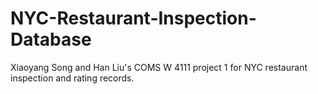 # NYC-Restaurant-Inspection-Database

Xiaoyang Song and Han Liu's COMS W 4111 project 1 for NYC restaurant inspection and rating records.
